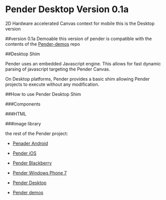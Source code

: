 # Pender Desktop Version 0.1a

2D Hardware accelerated Canvas context for mobile
this is the Desktop version

##version 0.1a Demoable
this version of pender is compatible with the contents of the [Pender-demos](https://github.com/doggerelverse/Pender-demos) repo

##Desktop Shim

Pender uses an embedded Javascript engine. This allows for fast dynamic parsing of javascript targeting the Pender Canvas. 

On Desktop platforms, Pender provides a basic shim allowing Pender projects to execute without any modification.

##How to use Pender Desktop Shim

###Components

###HTML

###image library

the rest of the Pender project:


* [Penader Android](https://github.com/doggerelverse/Pender-android)

* [Pender iOS](https://github.com/doggerelverse/Pender-ios)

* [Pender Blackberry](https://github.com/doggerelverse/Pender-blackberry)

* [Pender Windows Phone 7](https://github.com/doggerelverse/Pender-wp7)

* [Pender Desktop](https://github.com/doggerelverse/Pender-desktop)

* [Pender demos](https://github.com/doggerelverse/Pender-demos)
